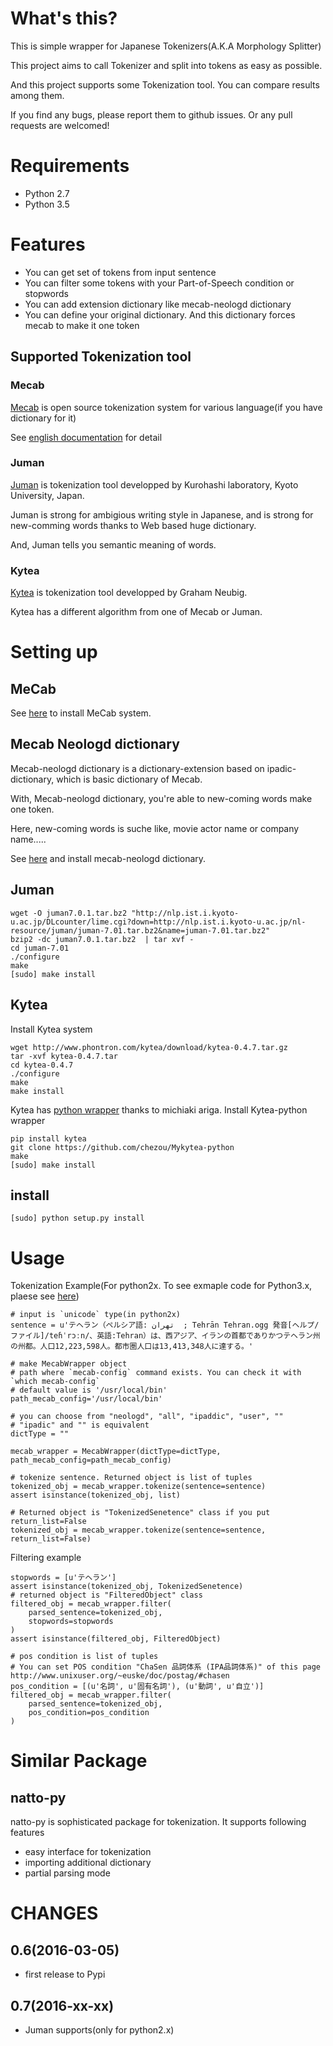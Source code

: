 # What's this?

This is simple wrapper for Japanese Tokenizers(A.K.A Morphology Splitter)

This project aims to call Tokenizer and split into tokens as easy as possible.

And this project supports some Tokenization tool. You can compare results among them.

If you find any bugs, please report them to github issues. Or any pull requests are welcomed!

# Requirements

* Python 2.7
* Python 3.5


# Features

* You can get set of tokens from input sentence
* You can filter some tokens with your Part-of-Speech condition or stopwords
* You can add extension dictionary like mecab-neologd dictionary
* You can define your original dictionary. And this dictionary forces mecab to make it one token

## Supported Tokenization tool

### Mecab

[Mecab](http://mecab.googlecode.com/svn/trunk/mecab/doc/index.html?sess=3f6a4f9896295ef2480fa2482de521f6) is open source tokenization system for various language(if you have dictionary for it)

See [english documentation](https://github.com/jordwest/mecab-docs-en) for detail

### Juman

[Juman](http://nlp.ist.i.kyoto-u.ac.jp/EN/index.php?JUMAN) is tokenization tool developped by Kurohashi laboratory, Kyoto University, Japan.

Juman is strong for ambigious writing style in Japanese, and is strong for new-comming words thanks to Web based huge dictionary.
 
And, Juman tells you semantic meaning of words.

### Kytea

[Kytea](http://www.phontron.com/kytea/) is tokenization tool developped by Graham Neubig.

Kytea has a different algorithm from one of Mecab or Juman. 

 
# Setting up


## MeCab

See [here](https://github.com/jordwest/mecab-docs-en) to install MeCab system.

## Mecab Neologd dictionary

Mecab-neologd dictionary is a dictionary-extension based on ipadic-dictionary, which is basic dictionary of Mecab.

With, Mecab-neologd dictionary, you're able to new-coming words make one token.

Here, new-coming words is suche like, movie actor name or company name.....

See [here](https://github.com/neologd/mecab-ipadic-neologd) and install mecab-neologd dictionary.

## Juman

    wget -O juman7.0.1.tar.bz2 "http://nlp.ist.i.kyoto-u.ac.jp/DLcounter/lime.cgi?down=http://nlp.ist.i.kyoto-u.ac.jp/nl-resource/juman/juman-7.01.tar.bz2&name=juman-7.01.tar.bz2"
    bzip2 -dc juman7.0.1.tar.bz2  | tar xvf -
    cd juman-7.01
    ./configure
    make   
    [sudo] make install
    
## Kytea

Install Kytea system

    wget http://www.phontron.com/kytea/download/kytea-0.4.7.tar.gz
    tar -xvf kytea-0.4.7.tar
    cd kytea-0.4.7
    ./configure
    make
    make install
    
    
Kytea has [python wrapper](https://github.com/chezou/Mykytea-python) thanks to michiaki ariga.
Install Kytea-python wrapper

    pip install kytea
    git clone https://github.com/chezou/Mykytea-python
    make
    [sudo] make install
    

## install

```
[sudo] python setup.py install
```

# Usage


Tokenization Example(For python2x. To see exmaple code for Python3.x, plaese see [here](https://github.com/Kensuke-Mitsuzawa/JapaneseTokenizers/blob/master/examples/examples.py))

    # input is `unicode` type(in python2x)
    sentence = u'テヘラン（ペルシア語: تهران  ; Tehrān Tehran.ogg 発音[ヘルプ/ファイル]/teɦˈrɔːn/、英語:Tehran）は、西アジア、イランの首都でありかつテヘラン州の州都。人口12,223,598人。都市圏人口は13,413,348人に達する。'

    # make MecabWrapper object
    # path where `mecab-config` command exists. You can check it with `which mecab-config`
    # default value is '/usr/local/bin'
    path_mecab_config='/usr/local/bin'

    # you can choose from "neologd", "all", "ipaddic", "user", ""
    # "ipadic" and "" is equivalent
    dictType = ""

    mecab_wrapper = MecabWrapper(dictType=dictType, path_mecab_config=path_mecab_config)

    # tokenize sentence. Returned object is list of tuples
    tokenized_obj = mecab_wrapper.tokenize(sentence=sentence)
    assert isinstance(tokenized_obj, list)

    # Returned object is "TokenizedSenetence" class if you put return_list=False
    tokenized_obj = mecab_wrapper.tokenize(sentence=sentence, return_list=False)


Filtering example

    stopwords = [u'テヘラン']
    assert isinstance(tokenized_obj, TokenizedSenetence)
    # returned object is "FilteredObject" class
    filtered_obj = mecab_wrapper.filter(
        parsed_sentence=tokenized_obj,
        stopwords=stopwords
    )
    assert isinstance(filtered_obj, FilteredObject)

    # pos condition is list of tuples
    # You can set POS condition "ChaSen 品詞体系 (IPA品詞体系)" of this page http://www.unixuser.org/~euske/doc/postag/#chasen
    pos_condition = [(u'名詞', u'固有名詞'), (u'動詞', u'自立')]
    filtered_obj = mecab_wrapper.filter(
        parsed_sentence=tokenized_obj,
        pos_condition=pos_condition
    )


# Similar Package


## natto-py

natto-py is sophisticated package for tokenization. It supports following features

* easy interface for tokenization
* importing additional dictionary
* partial parsing mode


# CHANGES


## 0.6(2016-03-05)

* first release to Pypi

## 0.7(2016-xx-xx)

* Juman supports(only for python2.x)


